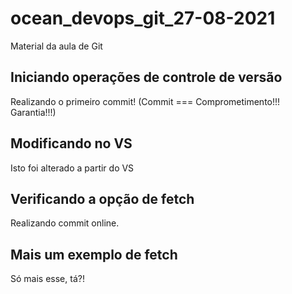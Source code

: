 # ocean_devops_git_27-08-2021
Material da aula de Git

## Iniciando operações de controle de versão

Realizando o primeiro commit! (Commit === Comprometimento!!! Garantia!!!)

## Modificando no VS

Isto foi alterado a partir do VS

## Verificando a opção de fetch

Realizando commit online.

## Mais um exemplo de fetch

Só mais esse, tá?!

